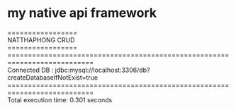 # my native api framework<br>
=================<br>
NATTHAPHONG CRUD <br>
================= <br>
===========================================================================<br>
Connected DB : jdbc:mysql://localhost:3306/db?createDatabaseIfNotExist=true<br>
===========================================================================<br>
Total execution time: 0.301 seconds<br>
